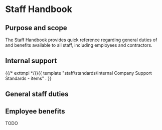 # Staff Handbook

## Purpose and scope

The Staff Handbook provides quick reference regarding general duties of and benefits available to all staff, including employees and contractors.

## Internal support

{{/* exttmpl */}}{{ template "staff/standards/Internal Company Support Standards - items" . }}

## General staff duties



## Employee benefits

TODO
